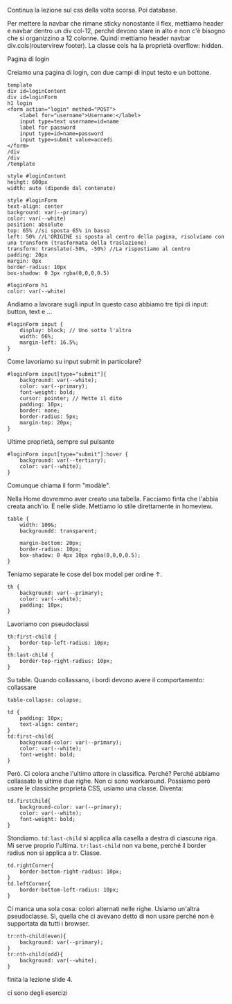 Continua la lezione sul css della volta scorsa. Poi database.

Per mettere la navbar che rimane sticky nonostante il flex, mettiamo header e navbar dentro un div col-12, perché devono stare in alto e non c'è bisogno che si organizzino a 12 colonne.
Quindi mettiamo header navbar div.cols(routervirew footer).
La classe cols ha la proprietà overflow: hidden.

Pagina di login

Creiamo una pagina di login, con due campi di input testo e un bottone.
```
template
div id=loginContent
div id=loginForm
h1 login
<form action="login" method="POST">
    <label for="username">Username:</label>
    input type=text username=id=name
    label for password
    input type=id=name=password
    input type=submit value=accedi
</form>
/div
/div
/template

style #loginContent
heihgt: 600px
width: auto (dipende dal contenuto)

style #loginForm
text-align: center
background: var(--primary)
color: var(--white)
position: absolute
top: 65% //si sposta 65% in basso
left: 50% //L'ORIGINE si sposta al centro della pagina, risolviamo con una transform (trasformata della traslazione)
transform: translate(-50%, -50%) //La rispostiamo al centro
padding: 20px
margin: 0px
border-radius: 10px
box-shadow: 0 3px rgba(0,0,0,0.5)

#loginForm h1
color: var(--white)
```

Andiamo a lavorare sugli input
In questo caso abbiamo tre tipi di input: button, text e ...

```
#loginForm input {
    display: block; // Uno sotto l'altro
    width: 66%;
    margin-left: 16.5%;
}
```

Come lavoriamo su input submit in particolare?

```
#loginForm input[type="submit"]{
    background: var(--white);
    color: var(--primary);
    font-weight: bold;
    cursor: pointer; // Mette il dito
    padding: 10px;
    border: none;
    border-radius: 5px;
    margin-top: 20px;
}
```

Ultime proprietà, sempre sul pulsante
```
#loginForm input[type="submit"]:hover {
    background: var(--tertiary);
    color: var(--white);
}
```

Comunque chiama il form "modàle".

Nella Home dovremmo aver creato una tabella. Facciamo finta che l'abbia creata anch'io. È nelle slide.
Mettiamo lo stile direttamente in homeview.
```
table {
    width: 100&;
    backgroundd: transparent;
    
    margin-bottom: 20px;
    border-radius: 10px;
    box-shadow: 0 4px 10px rgba(0,0,0,0.5);
}
```
Teniamo separate le cose del box model per ordine ↑.

```
th {
    background: var(--primary);
    color: var(--white);
    padding: 10px;
}
```

Lavoriamo con pseudoclassi
```
th:first-child {
    border-top-left-radius: 10px;
}
th:last-child {
    border-top-right-radius: 10px;
}
```

Su table. Quando collassano, i bordi devono avere il comportamento: collassare
```
table-collapse: colapse;
```

```
td {
    padding: 10px;
    text-align: center;
}
td:first-child{
    background-color: var(--primary);
    color: var(--white);
    font-weight: bold;
}
```
Però. Ci colora anche l'ultimo attore in classifica. Perché? Perché abbiamo collassato le ultime due righe. Non ci sono workaround. Possiamo però usare le classiche proprietà CSS, usiamo una classe.
Diventa:
```
td.firstChild{
    background-color: var(--primary);
    color: var(--white);
    font-weight: bold;
}
```

Stondiamo. `td:last-child` si applica alla casella a destra di ciascuna riga. Mi serve proprio l'ultima. `tr:last-child` non va bene, perché il border radius non si applica a tr. Classe.
```
td.rightCorner{
    border-bottom-right-radius: 10px;
}
td.leftCorner{
    border-bottom-left-radius: 10px;
}
```

Ci manca una sola cosa: colori alternati nelle righe. Usiamo un'altra pseudoclasse. Sì, quella che ci avevano detto di non usare perché non è supportata da tutti i browser.

```
tr:nth-child(even){
    background: var(--primary);
}
tr:nth-child(odd){
    background: var(--white);
}
```

finita la lezione slide 4.

ci sono degli esercizi